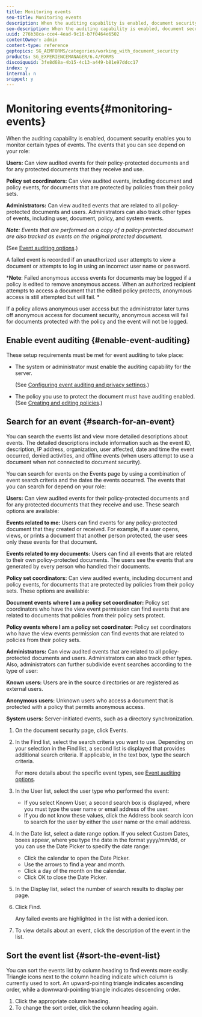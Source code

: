 ```yaml
---
title: Monitoring events
seo-title: Monitoring events
description: When the auditing capability is enabled, document security enables you to monitor certain types of events. You can easily search and sort the events list using the document security.
seo-description: When the auditing capability is enabled, document security enables you to monitor certain types of events. You can easily search and sort the events list using the document security.
uuid: 276b38ca-cce4-4ead-9c16-b7f0464e6502
contentOwner: admin
content-type: reference
geptopics: SG_AEMFORMS/categories/working_with_document_security
products: SG_EXPERIENCEMANAGER/6.4/FORMS
discoiquuid: 3fe8d68a-4b15-4c13-a449-b81e97ddcc17
index: y
internal: n
snippet: y
---
```


# Monitoring events{#monitoring-events}

When the auditing capability is enabled, document security enables you to monitor certain types of events. The events that you can see depend on your role:

**Users:** Can view audited events for their policy-protected documents and for any protected documents that they receive and use.

**Policy set coordinators:** Can view audited events, including document and policy events, for documents that are protected by policies from their policy sets.

**Administrators:** Can view audited events that are related to all policy-protected documents and users. Administrators can also track other types of events, including user, document, policy, and system events.

***Note**: Events that are performed on a copy of a policy-protected document are also tracked as events on the original protected document.*

(See [Event auditing options](../../../forms/using/admin-help/configuring-client-server-options.md#event-auditing-options).)

A failed event is recorded if an unauthorized user attempts to view a document or attempts to log in using an incorrect user name or password.

***Note**: Failed anonymous access events for documents may be logged if a policy is edited to remove anonymous access. When an authorized recipient attempts to access a document that the edited policy protects, anonymous access is still attempted but will fail. *

If a policy allows anonymous user access but the administrator later turns off anonymous access for document security, anonymous access will fail for documents protected with the policy and the event will not be logged.

## Enable event auditing {#enable-event-auditing}

These setup requirements must be met for event auditing to take place:

* The system or administrator must enable the auditing capability for the server.

  (See [Configuring event auditing and privacy settings](../../../forms/using/admin-help/configuring-client-server-options.md#configuring-event-auditing-and-privacy-settings).)

* The policy you use to protect the document must have auditing enabled. (See [Creating and editing policies](../../../forms/using/admin-help/creating-policies.md#creating-and-editing-policies).)

## Search for an event {#search-for-an-event}

You can search the events list and view more detailed descriptions about events. The detailed descriptions include information such as the event ID, description, IP address, organization, user affected, date and time the event occurred, denied activities, and offline events (when users attempt to use a document when not connected to document security).

You can search for events on the Events page by using a combination of event search criteria and the dates the events occurred. The events that you can search for depend on your role:

**Users:** Can view audited events for their policy-protected documents and for any protected documents that they receive and use. These search options are available:

**Events related&#xA;to me:** Users can find events for any policy-protected document that they created or received. For example, if a user opens, views, or prints a document that another person protected, the user sees only these events for that document.

**Events related to my documents:** Users can find all events that are related to their own policy-protected documents. The users see the events that are generated by every person who handled their documents.

**Policy set coordinators:** Can view audited events, including document and policy events, for documents that are protected by policies from their policy sets. These options are available:

**Document events where&#xA;I am a policy set coordinator:** Policy set coordinators who have the view event permission can find events that are related to documents that policies from their policy sets protect.

**Policy events where I am a policy set coordinator:** Policy set coordinators who have the view events permission can find events that are related to policies from their policy sets.

**Administrators:** Can view audited events that are related to all policy-protected documents and users. Administrators can also track other types. Also, administrators can further subdivide event searches according to the type of user:

**Known users:** Users are in the source directories or are registered as external users.

**Anonymous users:** Unknown users who access a document that is protected with a policy that permits anonymous access.

**System users:** Server-initiated events, such as a directory synchronization.

1. On the document security page, click Events.
1. In the Find list, select the search criteria you want to use. Depending on your selection in the Find list, a second list is displayed that provides additional search criteria. If applicable, in the text box, type the search criteria.

   For more details about the specific event types, see [Event auditing options](../../../forms/using/admin-help/configuring-client-server-options.md#event-auditing-options). 

1. In the User list, select the user type who performed the event:

    * If you select Known User, a second search box is displayed, where you must type the user name or email address of the user.
    * If you do not know these values, click the Address book search icon to search for the user by either the user name or the email address.

1. In the Date list, select a date range option. If you select Custom Dates, boxes appear, where you type the date in the format yyyy/mm/dd, or you can use the Date Picker to specify the date range:

    * Click the calendar to open the Date Picker.
    * Use the arrows to find a year and month.
    * Click a day of the month on the calendar. 
    * Click OK to close the Date Picker.

1. In the Display list, select the number of search results to display per page.
1. Click Find.

   Any failed events are highlighted in the list with a denied icon. 

1. To view details about an event, click the description of the event in the list.

## Sort the event list {#sort-the-event-list}

You can sort the events list by column heading to find events more easily. Triangle icons next to the column heading indicate which column is currently used to sort. An upward-pointing triangle indicates ascending order, while a downward-pointing triangle indicates descending order.

1. Click the appropriate column heading. 
1. To change the sort order, click the column heading again.

